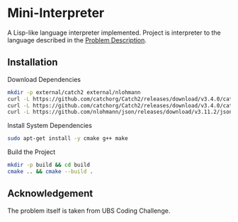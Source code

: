 # Mini-Interpreter

A Lisp-like language interpreter implemented. Project is interpreter to the language described in the [Problem Description](docs/problem_description.md). 

## Installation

Download Dependencies
   ```bash
   mkdir -p external/catch2 external/nlohmann
   curl -L https://github.com/catchorg/Catch2/releases/download/v3.4.0/catch_amalgamated.hpp -o external/catch2/catch_amalgamated.hpp
   curl -L https://github.com/catchorg/Catch2/releases/download/v3.4.0/catch_amalgamated.cpp -o external/catch2/catch_amalgamated.cpp
   curl -L https://github.com/nlohmann/json/releases/download/v3.11.2/json.hpp -o external/nlohmann/json.hpp
   ```

Install System Dependencies
   ```bash
   sudo apt-get install -y cmake g++ make
   ```

Build the Project
   ```bash
   mkdir -p build && cd build
   cmake .. && cmake --build .
   ```

## Acknowledgement

The problem itself is taken from UBS Coding Challenge.
